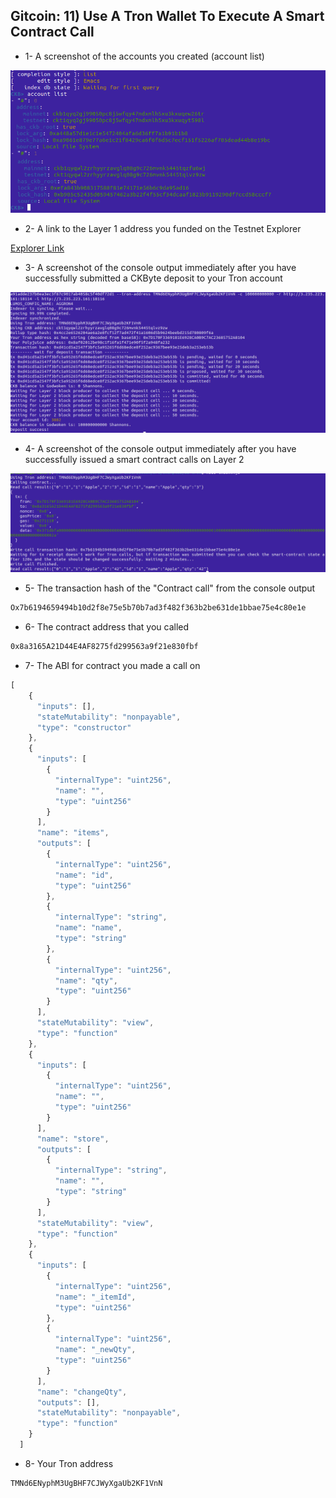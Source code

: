 ## Gitcoin: 11) Use A Tron Wallet To Execute A Smart Contract Call


- 1- A screenshot of the accounts you created (account list)

<img src="https://github.com/jordanflick75/Nervos-gitcoin-hackathon/blob/master/gitcoin11-Tron/accs.png" />

- 2- A link to the Layer 1 address you funded on the Testnet Explorer

 <a href="https://explorer.nervos.org/aggron/address/ckt1qyqwl2zrhyyrzavglq08g9c726mvnk5445tqlvz9zw"> Explorer Link </a>

- 3- A screenshot of the console output immediately after you have successfully submitted a CKByte deposit to your Tron account

<img src="https://github.com/jordanflick75/Nervos-gitcoin-hackathon/blob/master/gitcoin11-Tron/dpst.png" />

- 4- A screenshot of the console output immediately after you have successfully issued a smart contract calls on Layer 2

<img src="https://github.com/jordanflick75/Nervos-gitcoin-hackathon/blob/master/gitcoin11-Tron/cc.png" />

- 5- The transaction hash of the "Contract call" from the console output

```bash
Ox7b6194659494b10d2f8e75e5b70b7ad3f482f363b2be631de1bbae75e4c80e1e
```

- 6- The contract address that you called

```bash
0x8a3165A21D44E4AF8275fd299563a9f21e830fbf
```


- 7- The ABI for contract you made a call on

```javascript
[
    {
      "inputs": [],
      "stateMutability": "nonpayable",
      "type": "constructor"
    },
    {
      "inputs": [
        {
          "internalType": "uint256",
          "name": "",
          "type": "uint256"
        }
      ],
      "name": "items",
      "outputs": [
        {
          "internalType": "uint256",
          "name": "id",
          "type": "uint256"
        },
        {
          "internalType": "string",
          "name": "name",
          "type": "string"
        },
        {
          "internalType": "uint256",
          "name": "qty",
          "type": "uint256"
        }
      ],
      "stateMutability": "view",
      "type": "function"
    },
    {
      "inputs": [
        {
          "internalType": "uint256",
          "name": "",
          "type": "uint256"
        }
      ],
      "name": "store",
      "outputs": [
        {
          "internalType": "string",
          "name": "",
          "type": "string"
        }
      ],
      "stateMutability": "view",
      "type": "function"
    },
    {
      "inputs": [
        {
          "internalType": "uint256",
          "name": "_itemId",
          "type": "uint256"
        },
        {
          "internalType": "uint256",
          "name": "_newQty",
          "type": "uint256"
        }
      ],
      "name": "changeQty",
      "outputs": [],
      "stateMutability": "nonpayable",
      "type": "function"
    }
  ]
```


- 8- Your Tron address

```bash
TMNd6ENyphM3UgBHF7CJWyXgaUb2KF1VnN
```

